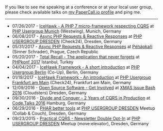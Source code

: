 
If you like to see me speaking at a conference or at your local user group,  
please check available talks on [my PaperCall.io profile](@papercall_io_profile_url@) and ping me.

---

* 07/26/2017 - [IceHawk - A PHP 7 micro-framework respecting CQRS](@baseUrl@/talks/icehawk-framework-an-introduction-phpugmunich.html) at [PHP Usergroup Munich](https://www.meetup.com/phpugmunich/) (Westwing), Munich, Germany
* 06/08/2017 - [Async PHP Requests & Reactive Responses](@baseUrl@/talks/async-php-request-and-reactive-responses-phpugdd.html) at [PHP USERGROUP DRESDEN](http://phpug-dresden.org) (Check24), Dresden, Germany
* 05/31/2017 - [Async PHP Requests & Reactive Responses](@baseUrl@/talks/async-php-request-and-reactive-responses.html) at [Péhápkaři](https://pehapkari.cz) (Sinner Schrader), Prague, Czech Republic
* 05/20/2017 - [Total Recall - The application that never forgets](@baseUrl@/talks/total-recall-the-application-that-never-forgets.html) at [PHPkonf 2017](http://phpkonf.org) Istanbul, Turkey
* 04/04/2017 - [IceHawk Framework - A short introduction](@baseUrl@/talks/icehawk-framework-a-short-introduction.html) at [PHP Usergroup Berlin](http://www.bephpug.de/2017/04/04/april.html) (Co-Up), Berlin, Germany
* 01/19/2017 - [IceHawk Framework - An introduction](@baseUrl@/talks/icehawk-framework-an-introduction.html) at [PHP Usergroup Frankfurt am Main](http://www.phpugffm.de) (Check24), Frankfurt am Main, Germany
* 12/09/2016 - [Open Source Software - Get Involved](@baseUrl@/talks/open-source-software-get-involved.html) at [XMAS Issue Bash 2016](http://phpug-dresden.org/events/2016/x-mas-issue-bash.html) (Cloudsters) Dresden, Germany
* 09/30/2016 - [Divide and Conquer - 2 Years of CQRS in Production](@baseUrl@/talks/divide-and-conquer-2-years-of-cqrs-in-production.html) at [Code.Talks 2016](https://www.codetalks.de) Hamburg, Germany
* 06/29/2016 - [PHAR better tools](@baseUrl@/talks/phar-better-tools.html) at [PHP USERGROUP DRESDEN](http://phpug-dresden.org) Meetup (Collab & Couch), Dresden, Germany
* 09/23/2015 - [Practical CQRS - Newsletter Double Opt-In](@baseUrl@/talks/practical-cqrs-newsletter-double-opt-in.html) at [PHP USERGROUP DRESDEN](http://phpug-dresden.org) Meetup (move:elevator), Dresden, Germany
